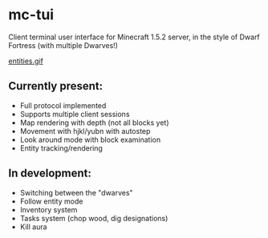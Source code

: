 # mc-tui
Client terminal user interface for Minecraft 1.5.2 server, in the style of Dwarf Fortress (with multiple Dwarves!)

[entities.gif](https://github.com/nichePenguin/mc-tui/blob/main/readme/entities.gif)
## Currently present:
* Full protocol implemented
* Supports multiple client sessions
* Map rendering with depth (not all blocks yet)
* Movement with hjkl/yubn with autostep
* Look around mode with block examination
* Entity tracking/rendering

## In development:
* Switching between the "dwarves"
* Follow entity mode
* Inventory system
* Tasks system (chop wood, dig designations)
* Kill aura
